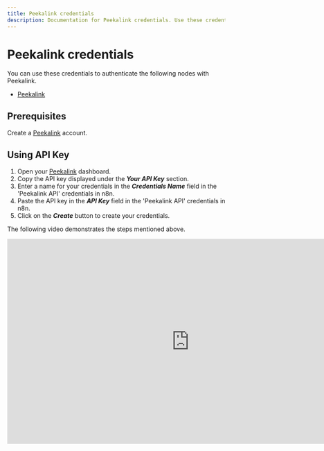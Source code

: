 ```yaml
---
title: Peekalink credentials
description: Documentation for Peekalink credentials. Use these credentials to authenticate Peekalink in n8n, a workflow automation platform.
---
```


# Peekalink credentials

You can use these credentials to authenticate the following nodes with Peekalink.

- [Peekalink](/integrations/builtin/app-nodes/n8n-nodes-base.peekalink/)

## Prerequisites

Create a [Peekalink](https://www.peekalink.io/) account.

## Using API Key

1. Open your [Peekalink](https://www.peekalink.io/app/overview) dashboard.
2. Copy the API key displayed under the ***Your API Key*** section.
3. Enter a name for your credentials in the ***Credentials Name*** field in the 'Peekalink API' credentials in n8n.
4. Paste the API key in the ***API Key*** field in the 'Peekalink API' credentials in n8n.
5. Click on the ***Create*** button to create your credentials.

The following video demonstrates the steps mentioned above.

<div class="video-container">
<iframe width="840" height="472.5" src="https://www.youtube.com/embed/JbCibwJPKqA" frameborder="0" allow="accelerometer; autoplay; clipboard-write; encrypted-media; gyroscope; picture-in-picture" allowfullscreen></iframe>
</div>

